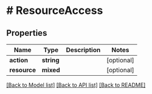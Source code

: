 # # ResourceAccess

## Properties

Name | Type | Description | Notes
------------ | ------------- | ------------- | -------------
**action** | **string** |  | [optional]
**resource** | **mixed** |  | [optional]

[[Back to Model list]](../../README.md#models) [[Back to API list]](../../README.md#endpoints) [[Back to README]](../../README.md)
